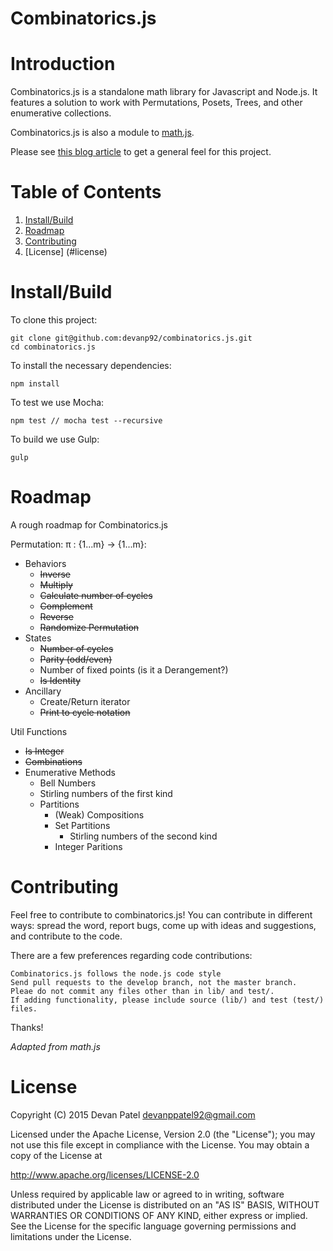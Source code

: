 # Combinatorics.js

# Introduction

Combinatorics.js is a standalone math library for Javascript and Node.js. It features a solution to work with Permutations, Posets, Trees, and other enumerative collections.

Combinatorics.js is also a module to [math.js](https://github.com/josdejong/mathjs).

Please see [this blog article](http://www.devanpatel.me/writing-a-combinatorics-module-for-math-js/) to get a general feel for this project.

# Table of Contents

1. [Install/Build](#installbuild)
2. [Roadmap](#roadmap)
3. [Contributing](#contributing)
4. [License] (#license)

# Install/Build

To clone this project:
```
git clone git@github.com:devanp92/combinatorics.js.git
cd combinatorics.js
```

To install the necessary dependencies:
```
npm install
```

To test we use Mocha:

```
npm test // mocha test --recursive
```

To build we use Gulp:

```
gulp
```

# Roadmap

A rough roadmap for Combinatorics.js

Permutation: π : {1...m} -> {1...m}:

* Behaviors
  * <s>Inverse</s>
  * <s>Multiply</s>
  * <s>Calculate number of cycles</s>
  * <s>Complement</s>
  * <s>Reverse</s>
  * <s>Randomize Permutation</s>
* States
  * <s>Number of cycles</s>
  * <s>Parity (odd/even)</s>
  * Number of fixed points (is it a Derangement?)
  * <s>Is Identity</s>
* Ancillary
  * Create/Return iterator
  * <s>Print to cycle notation</s>

Util Functions

* <s>Is Integer</s>
* <s>Combinations</s>
* Enumerative Methods
  * Bell Numbers
  * Stirling numbers of the first kind
  * Partitions
    * (Weak) Compositions
    * Set Partitions
      * Stirling numbers of the second kind
    * Integer Paritions

# Contributing

Feel free to contribute to combinatorics.js! You can contribute in different ways: spread the word, report bugs, come up with ideas and suggestions, and contribute to the code.

There are a few preferences regarding code contributions:

    Combinatorics.js follows the node.js code style
    Send pull requests to the develop branch, not the master branch.
    Pleae do not commit any files other than in lib/ and test/.
    If adding functionality, please include source (lib/) and test (test/) files.



Thanks!

_Adapted from math.js_

# License

Copyright (C) 2015 Devan Patel devanppatel92@gmail.com

Licensed under the Apache License, Version 2.0 (the "License"); you may not use this file except in compliance with the License. You may obtain a copy of the License at

http://www.apache.org/licenses/LICENSE-2.0

Unless required by applicable law or agreed to in writing, software distributed under the License is distributed on an "AS IS" BASIS, WITHOUT WARRANTIES OR CONDITIONS OF ANY KIND, either express or implied. See the License for the specific language governing permissions and limitations under the License.
